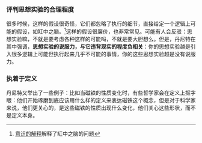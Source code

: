 ### 评判思想实验的合理程度
很多时候，这样的假设很奇怪，它们都忽略了执行的细节，直接给定一个逻辑上可能的假设，如缸中之脑。[^1]这样的假设很廉价，也非常常见。可能有人会反驳：思想实验嘛，不就是要考虑各种这样的可能吗，不就是要大胆想么。但是，丹尼特在其中强调，**思想实验的说服力，与它违背现实的程度负相关**：你的思想实验越是引入很多逻辑上可能但执行起来几乎不可能的事情，你的这些思想实验越是没有说服力。

### 执着于定义
丹尼特又举出了一些例子：比如当磁铁的性质变化时，有些哲学家会在定义上抠字眼：他们开始琢磨到底应该用什么样的定义来表达磁铁这个概念，但是对于科学家来说，他们更关心的，是这些磁铁的性质出现什么变化，他们关心这些形状，而不是定义本身。


[^1]: [意识的解释](https://book.douban.com/subject/3222291/)解释了缸中之脑的问题